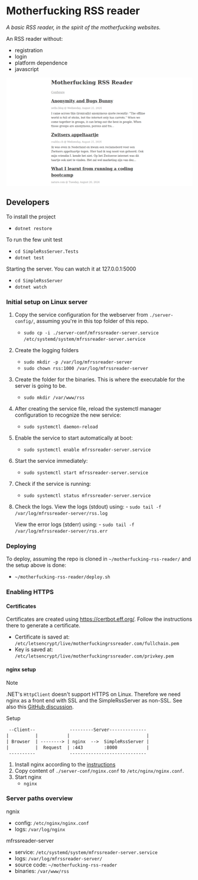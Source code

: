 # Motherfucking RSS reader

_A basic RSS reader, in the spirit of the motherfucking websites._

An RSS reader without:
- registration
- login
- platform dependence
- javascript

![screenshot of the RSS reader with three feeds from seth's blog, roaldin.ch and nature.com](website.png)

## Developers

To install the project
- `dotnet restore`

To run the few unit test
- `cd SimpleRssServer.Tests`
- `dotnet test`

Starting the server. You can watch it at 127.0.0.1:5000
- `cd SimpleRssServer`
- `dotnet watch`

### Initial setup on Linux server

1. Copy the service configuration for the webserver from `./server-config/`, assuming you're in this top folder of this repo.
    - `sudo cp -i ./server-conf/mfrssreader-server.service /etc/systemd/system/mfrssreader-server.service`

1. Create the logging folders
    - `sudo mkdir -p /var/log/mfrssreader-server`
    - `sudo chown rss:1000 /var/log/mfrssreader-server`

1. Create the folder for the binaries. This is where the executable for the server is going to be.
    - `sudo mkdir /var/www/rss`

1. After creating the service file, reload the systemctl manager configuration to recognize the new service:
    - `sudo systemctl daemon-reload`

1. Enable the service to start automatically at boot:
    - `sudo systemctl enable mfrssreader-server.service`

1. Start the service immediately:
    - `sudo systemctl start mfrssreader-server.service`

1. Check if the service is running:
    - `sudo systemctl status mfrssreader-server.service`

1. Check the logs.
    View the logs (stdout) using:
        - `sudo tail -f /var/log/mfrssreader-server/rss.log`

    View the error logs (stderr) using:
        - `sudo tail -f /var/log/mfrssreader-server/rss.err`

### Deploying

To deploy, assuming the repo is cloned in `~/motherfucking-rss-reader/` and the setup above is done:
- `~/motherfucking-rss-reader/deploy.sh`

### Enabling HTTPS

#### Certificates

Certificates are created using https://certbot.eff.org/. Follow the instructions there to generate a certificate.

- Certificate is saved at: `/etc/letsencrypt/live/motherfuckingrssreader.com/fullchain.pem`
- Key is saved at: `/etc/letsencrypt/live/motherfuckingrssreader.com/privkey.pem`

#### nginx setup

> [!NOTE]
> .NET's `HttpClient` doesn't support HTTPS on Linux. Therefore we need nginx as a front end with SSL and the SimpleRssServer as non-SSL. See also this [GitHub discussion](https://github.com/dotnet/WatsonWebserver/discussions/90).

Setup

```
 --Client--             ---------Server--------------
|          |           |                             |
| Browser  | --------> | nginx  -->  SimpleRssServer |
|          |  Request  | :443        :8000           |
 ----------             -----------------------------
```

1. Install nginx according to the [instructions](http://nginx.org/en/linux_packages.html)
2. Copy content of `./server-conf/nginx.conf` to `/etc/nginx/nginx.conf`.
3. Start nginx
    - `nginx`

### Server paths overview

ngnix
- config: `/etc/nginx/nginx.conf`
- logs: `/var/log/nginx`

mfrssreader-server
- service: `/etc/systemd/system/mfrssreader-server.service`
- logs: `/var/log/mfrssreader-server/`
- source code: `~/motherfucking-rss-reader`
- binaries: `/var/www/rss`
